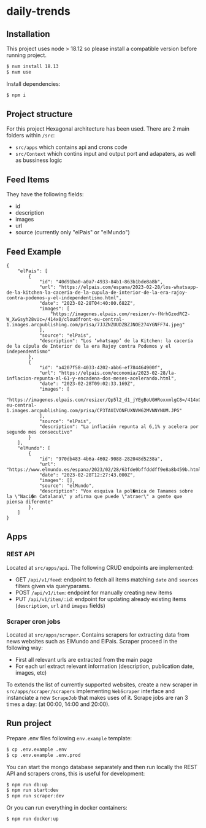 # daily-trends

## Installation

This project uses node > 18.12 so please install a compatible version before running project.

```bash
$ nvm install 18.13
$ nvm use
```

Install dependencies:

```bash
$ npm i
```

## Project structure

For this project Hexagonal architecture has been used. There are 2 main folders within `/src`:

- `src/apps` which contains api and crons code
- `src/Context` which contins input and output port and adapaters, as well as bussiness logic

## Feed Items

They have the following fields:

- id
- description
- images
- url
- source (currently only "elPais" or "elMundo")

## Feed Example

```
{
    "elPais": [
        {
            "id": "40d91ba0-a0a7-4933-84b1-863b1bde8a8b",
            "url": "https://elpais.com/espana/2023-02-28/los-whatsapp-de-la-kitchen-la-caceria-de-la-cupula-de-interior-de-la-era-rajoy-contra-podemos-y-el-independentismo.html",
            "date": "2023-02-28T04:40:00.682Z",
            "images": [
                "https://imagenes.elpais.com/resizer/v-fNrhGzodRC2-W_XwGsyh28vUc=/414x0/cloudfront-eu-central-1.images.arcpublishing.com/prisa/7JJZNZUUDZBZJNOE274YGNFF74.jpeg"
            ],
            "source": "elPais",
            "description": "Los ‘whatsapp’ de la Kitchen: la cacería de la cúpula de Interior de la era Rajoy contra Podemos y el independentismo"
        },
        {
            "id": "a4207f58-4033-4202-abb6-ef784464900f",
            "url": "https://elpais.com/economia/2023-02-28/la-inflacion-repunta-al-61-y-encadena-dos-meses-acelerando.html",
            "date": "2023-02-28T09:02:33.169Z",
            "images": [
                "https://imagenes.elpais.com/resizer/Qp5l2_d1_jYEgBoUGHRoxxmlgC8=/414x0/cloudfront-eu-central-1.images.arcpublishing.com/prisa/CP3TAUIVONFUXNVW62MVNNYNUM.JPG"
            ],
            "source": "elPais",
            "description": "La inflación repunta al 6,1% y acelera por segundo mes consecutivo"
        }
    ],
    "elMundo": [
        {
            "id": "970db483-4b6a-4602-9088-282048d5238a",
            "url": "https://www.elmundo.es/espana/2023/02/28/63fde0bffdddff9e8a8b459b.html",
            "date": "2023-02-28T12:27:43.000Z",
            "images": [],
            "source": "elMundo",
            "description": "Vox esquiva la pol�mica de Tamames sobre la \"Naci�n Catalana\" y afirma que puede \"atraer\" a gente que piensa diferente"
        },
    ]
}
```

## Apps

### REST API

Located at `src/apps/api`. The following CRUD endpoints are implemented:

- GET `/api/v1/feed`: endpoint to fetch all items matching `date` and `sources` filters given via queryparams.
- POST `/api/v1/item`: endpoint for manually creating new items
- PUT `/api/v1/item/:id`: endpoint for updating already existing items (`description`, `url` and `images` fields)

### Scraper cron jobs

Located at `src/apps/scraper`. Contains scrapers for extracting data from news websites such as ElMundo and ElPais. Scraper proceed in the following way:

- First all relevant urls are extracted from the main page
- For each url extract relevant information (description, publication date, images, etc)

To extends the list of currently supported websites, create a new scraper in `src/apps/scraper/scrapers` implementing `WebScraper` interface and instanciate a new `ScrapeJob` that makes uses of it.
Scrape jobs are ran 3 times a day: (at 00:00, 14:00 and 20:00).

## Run project

Prepare .env files following `env.example` template:

```bash
$ cp .env.example .env
$ cp .env.example .env.prod
```

You can start the mongo database separately and then run locally the REST API and scrapers crons, this is useful for development:

```bash
$ npm run db:up
$ npm run start:dev
$ npm run scraper:dev
```

Or you can run everything in docker containers:

```bash
$ npm run docker:up
```
